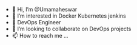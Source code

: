 - 👋 Hi, I’m @Umamaheswar
- 👀 I’m interested in Docker Kubernetes jenkins
- 🌱 DevOps Engineer
- 💞️ I’m looking to collaborate on DevOps projects
- 📫 How to reach me ...

<!---
Umamahesh3456/Umamahesh3456 is a ✨ special ✨ repository because its `README.md` (this file) appears on your GitHub profile.
You can click the Preview link to take a look at your changes.
--->
